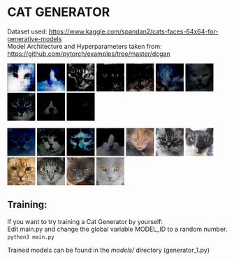 # CAT GENERATOR

Dataset used: https://www.kaggle.com/spandan2/cats-faces-64x64-for-generative-models \
Model Architecture and Hyperparameters taken from: https://github.com/pytorch/examples/tree/master/dcgan


![Epoch 1](https://github.com/tdude92/CAT-GENERATOR/blob/master/outputs/Epoch1/epoch_1_0.jpg?raw=true "Epoch 1")
![Epoch 40](https://github.com/tdude92/CAT-GENERATOR/blob/master/outputs/Epoch40/epoch_40_0.jpg?raw=true "Epoch 40")
![Epoch 80](https://github.com/tdude92/CAT-GENERATOR/blob/master/outputs/Epoch80/epoch_80_0.jpg?raw=true "Epoch 80")
![Epoch 120](https://github.com/tdude92/CAT-GENERATOR/blob/master/outputs/Epoch120/epoch_120_0.jpg?raw=true "Epoch 120")
![Epoch 160](https://github.com/tdude92/CAT-GENERATOR/blob/master/outputs/Epoch160/epoch_160_0.jpg?raw=true "Epoch 160")
![Epoch 200](https://github.com/tdude92/CAT-GENERATOR/blob/master/outputs/Epoch200/epoch_200_0.jpg?raw=true "Epoch 200")
![Epoch 240](https://github.com/tdude92/CAT-GENERATOR/blob/master/outputs/Epoch240/epoch_240_0.jpg?raw=true "Epoch 240")
![Epoch 280](https://github.com/tdude92/CAT-GENERATOR/blob/master/outputs/Epoch280/epoch_280_0.jpg?raw=true "Epoch 280")
![Epoch 320](https://github.com/tdude92/CAT-GENERATOR/blob/master/outputs/Epoch320/epoch_320_0.jpg?raw=true "Epoch 320")
![Epoch 360](https://github.com/tdude92/CAT-GENERATOR/blob/master/outputs/Epoch360/epoch_360_0.jpg?raw=true "Epoch 360")

![Epoch 400](https://github.com/tdude92/CAT-GENERATOR/blob/master/outputs/Epoch400/epoch_400_0.jpg?raw=true "Epoch 400")
![Epoch 440](https://github.com/tdude92/CAT-GENERATOR/blob/master/outputs/Epoch440/epoch_440_0.jpg?raw=true "Epoch 440")
![Epoch 480](https://github.com/tdude92/CAT-GENERATOR/blob/master/outputs/Epoch480/epoch_480_0.jpg?raw=true "Epoch 480")
![Epoch 520](https://raw.githubusercontent.com/tdude92/CAT-GENERATOR/master/outputs/Epoch520/epoch_520_0.jpg "Epoch 520")
![Epoch 560](https://raw.githubusercontent.com/tdude92/CAT-GENERATOR/master/outputs/Epoch560/epoch_560_0.jpg "Epoch 560")
![Epoch 600](https://raw.githubusercontent.com/tdude92/CAT-GENERATOR/master/outputs/Epoch600/epoch_600_0.jpg "Epoch 600")
![Epoch 640](https://raw.githubusercontent.com/tdude92/CAT-GENERATOR/master/outputs/Epoch640/epoch_640_0.jpg "Epoch 640")
![Epoch 680](https://raw.githubusercontent.com/tdude92/CAT-GENERATOR/master/outputs/Epoch680/epoch_680_0.jpg "Epoch 680")
![Epoch 720](https://raw.githubusercontent.com/tdude92/CAT-GENERATOR/master/outputs/Epoch720/epoch_720_0.jpg "Epoch 720")
![Epoch 760](https://raw.githubusercontent.com/tdude92/CAT-GENERATOR/master/outputs/Epoch760/epoch_760_0.jpg "Epoch 760")
![Epoch 800](https://raw.githubusercontent.com/tdude92/CAT-GENERATOR/master/outputs/Epoch800/epoch_800_0.jpg "Epoch 800")


## Training:

If you want to try training a Cat Generator by yourself:\
Edit main.py and change the global variable MODEL_ID to a random number.\
`python3 main.py`

Trained models can be found in the *models/* directory (generator_1.py)
